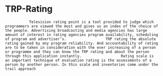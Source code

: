 # TRP-Rating
               Television rating point is a tool provided to judge which programmers are viewed the most and gives us an index of the choice of the people. Advertising broadcasting and media agencies has large amount of interest in rating agencies program availability, scheduling of program and advertiser’s.                  TRP rating the absolute rating gained by any program reliability. And accountability of rating are to be taken in consideration with the ever increasing of a person or programme and they can know the TRP rating and about the person through this application instantly.                  Rating scale is an important technique of evaluation rating is the assessments of a person by another person. In this scale and inventories come under the trail approach
